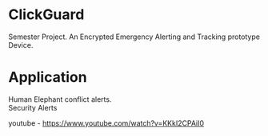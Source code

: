 # ClickGuard
Semester Project.
An Encrypted Emergency Alerting and Tracking prototype Device.

# Application 
Human Elephant conflict alerts.\
Security Alerts



youtube - https://www.youtube.com/watch?v=KKkI2CPAiI0
